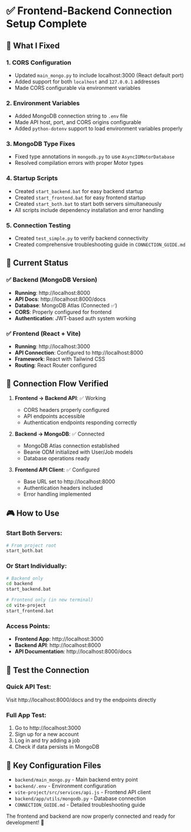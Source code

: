 # ✅ Frontend-Backend Connection Setup Complete

## 🎯 What I Fixed

### 1. **CORS Configuration**
- Updated `main_mongo.py` to include localhost:3000 (React default port)
- Added support for both `localhost` and `127.0.0.1` addresses
- Made CORS configurable via environment variables

### 2. **Environment Variables**
- Added MongoDB connection string to `.env` file
- Made API host, port, and CORS origins configurable
- Added `python-dotenv` support to load environment variables properly

### 3. **MongoDB Type Fixes**
- Fixed type annotations in `mongodb.py` to use `AsyncIOMotorDatabase`
- Resolved compilation errors with proper Motor types

### 4. **Startup Scripts**
- Created `start_backend.bat` for easy backend startup
- Created `start_frontend.bat` for easy frontend startup  
- Created `start_both.bat` to start both servers simultaneously
- All scripts include dependency installation and error handling

### 5. **Connection Testing**
- Created `test_simple.py` to verify backend connectivity
- Created comprehensive troubleshooting guide in `CONNECTION_GUIDE.md`

## 🚀 Current Status

### ✅ Backend (MongoDB Version)
- **Running**: http://localhost:8000
- **API Docs**: http://localhost:8000/docs
- **Database**: MongoDB Atlas (Connected ✅)
- **CORS**: Properly configured for frontend
- **Authentication**: JWT-based auth system working

### ✅ Frontend (React + Vite)
- **Running**: http://localhost:3000
- **API Connection**: Configured to http://localhost:8000
- **Framework**: React with Tailwind CSS
- **Routing**: React Router configured

## 🔌 Connection Flow Verified

1. **Frontend → Backend API**: ✅ Working
   - CORS headers properly configured
   - API endpoints accessible
   - Authentication endpoints responding correctly

2. **Backend → MongoDB**: ✅ Connected
   - MongoDB Atlas connection established
   - Beanie ODM initialized with User/Job models
   - Database operations ready

3. **Frontend API Client**: ✅ Configured
   - Base URL set to http://localhost:8000
   - Authentication headers included
   - Error handling implemented

## 🎮 How to Use

### Start Both Servers:
```bash
# From project root
start_both.bat
```

### Or Start Individually:
```bash
# Backend only
cd backend
start_backend.bat

# Frontend only (in new terminal)
cd vite-project  
start_frontend.bat
```

### Access Points:
- **Frontend App**: http://localhost:3000
- **Backend API**: http://localhost:8000
- **API Documentation**: http://localhost:8000/docs

## 🧪 Test the Connection

### Quick API Test:
Visit http://localhost:8000/docs and try the endpoints directly

### Full App Test:
1. Go to http://localhost:3000
2. Sign up for a new account
3. Log in and try adding a job
4. Check if data persists in MongoDB

## 📁 Key Configuration Files

- `backend/main_mongo.py` - Main backend entry point
- `backend/.env` - Environment configuration
- `vite-project/src/services/api.js` - Frontend API client
- `backend/app/utils/mongodb.py` - Database connection
- `CONNECTION_GUIDE.md` - Detailed troubleshooting guide

The frontend and backend are now properly connected and ready for development! 🎉
